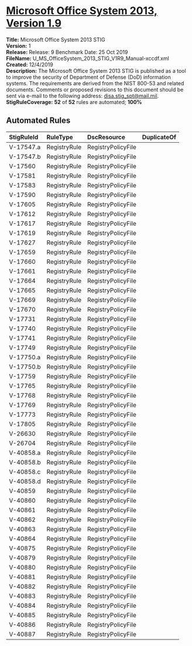 # [Microsoft Office System 2013, Version 1.9](https://github.com/Microsoft/PowerStig/wiki/Office-System2013-1.9)

**Title:** Microsoft Office System 2013 STIG  
**Version:** 1  
**Release:** Release: 9 Benchmark Date: 25 Oct 2019  
**FileName:** U_MS_OfficeSystem_2013_STIG_V1R9_Manual-xccdf.xml  
**Created:** 12/4/2019  
**Description:** The Microsoft Office System 2013 STIG is published as a tool to improve the security of Department of Defense (DoD) information systems. The requirements are derived from the NIST 800-53 and related documents. Comments or proposed revisions to this document should be sent via e-mail to the following address: disa.stig_spt@mail.mil.  
**StigRuleCoverage:** **52** of **52** rules are automated; **100%**  

## Automated Rules

| StigRuleId | RuleType | DscResource | DuplicateOf |
| :---- | :---- | :---- | :---- |
| V-17547.a | RegistryRule | RegistryPolicyFile |  |
| V-17547.b | RegistryRule | RegistryPolicyFile |  |
| V-17560 | RegistryRule | RegistryPolicyFile |  |
| V-17581 | RegistryRule | RegistryPolicyFile |  |
| V-17583 | RegistryRule | RegistryPolicyFile |  |
| V-17590 | RegistryRule | RegistryPolicyFile |  |
| V-17605 | RegistryRule | RegistryPolicyFile |  |
| V-17612 | RegistryRule | RegistryPolicyFile |  |
| V-17617 | RegistryRule | RegistryPolicyFile |  |
| V-17619 | RegistryRule | RegistryPolicyFile |  |
| V-17627 | RegistryRule | RegistryPolicyFile |  |
| V-17659 | RegistryRule | RegistryPolicyFile |  |
| V-17660 | RegistryRule | RegistryPolicyFile |  |
| V-17661 | RegistryRule | RegistryPolicyFile |  |
| V-17664 | RegistryRule | RegistryPolicyFile |  |
| V-17665 | RegistryRule | RegistryPolicyFile |  |
| V-17669 | RegistryRule | RegistryPolicyFile |  |
| V-17670 | RegistryRule | RegistryPolicyFile |  |
| V-17731 | RegistryRule | RegistryPolicyFile |  |
| V-17740 | RegistryRule | RegistryPolicyFile |  |
| V-17741 | RegistryRule | RegistryPolicyFile |  |
| V-17749 | RegistryRule | RegistryPolicyFile |  |
| V-17750.a | RegistryRule | RegistryPolicyFile |  |
| V-17750.b | RegistryRule | RegistryPolicyFile |  |
| V-17759 | RegistryRule | RegistryPolicyFile |  |
| V-17765 | RegistryRule | RegistryPolicyFile |  |
| V-17768 | RegistryRule | RegistryPolicyFile |  |
| V-17769 | RegistryRule | RegistryPolicyFile |  |
| V-17773 | RegistryRule | RegistryPolicyFile |  |
| V-17805 | RegistryRule | RegistryPolicyFile |  |
| V-26630 | RegistryRule | RegistryPolicyFile |  |
| V-26704 | RegistryRule | RegistryPolicyFile |  |
| V-40858.a | RegistryRule | RegistryPolicyFile |  |
| V-40858.b | RegistryRule | RegistryPolicyFile |  |
| V-40858.c | RegistryRule | RegistryPolicyFile |  |
| V-40858.d | RegistryRule | RegistryPolicyFile |  |
| V-40859 | RegistryRule | RegistryPolicyFile |  |
| V-40860 | RegistryRule | RegistryPolicyFile |  |
| V-40861 | RegistryRule | RegistryPolicyFile |  |
| V-40862 | RegistryRule | RegistryPolicyFile |  |
| V-40863 | RegistryRule | RegistryPolicyFile |  |
| V-40864 | RegistryRule | RegistryPolicyFile |  |
| V-40875 | RegistryRule | RegistryPolicyFile |  |
| V-40879 | RegistryRule | RegistryPolicyFile |  |
| V-40880 | RegistryRule | RegistryPolicyFile |  |
| V-40881 | RegistryRule | RegistryPolicyFile |  |
| V-40882 | RegistryRule | RegistryPolicyFile |  |
| V-40883 | RegistryRule | RegistryPolicyFile |  |
| V-40884 | RegistryRule | RegistryPolicyFile |  |
| V-40885 | RegistryRule | RegistryPolicyFile |  |
| V-40886 | RegistryRule | RegistryPolicyFile |  |
| V-40887 | RegistryRule | RegistryPolicyFile |  |
